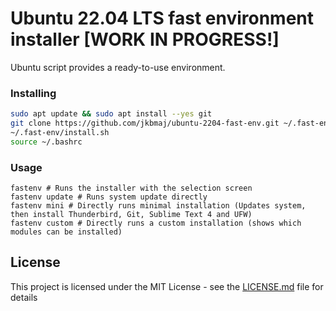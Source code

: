 # Ubuntu 22.04 LTS fast environment installer [WORK IN PROGRESS!]

Ubuntu script provides a ready-to-use environment.

### Installing

```bash
sudo apt update && sudo apt install --yes git
git clone https://github.com/jkbmaj/ubuntu-2204-fast-env.git ~/.fast-env
~/.fast-env/install.sh
source ~/.bashrc
```

### Usage
```
fastenv # Runs the installer with the selection screen
fastenv update # Runs system update directly
fastenv mini # Directly runs minimal installation (Updates system, then install Thunderbird, Git, Sublime Text 4 and UFW)
fastenv custom # Directly runs a custom installation (shows which modules can be installed)
```

## License

This project is licensed under the MIT License - see
the [LICENSE.md](LICENSE.md) file for details
